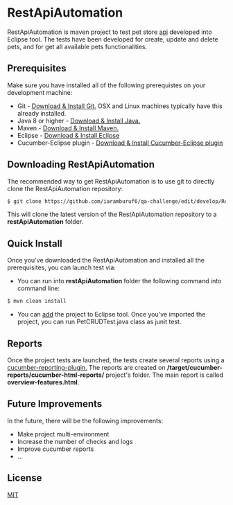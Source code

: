 # RestApiAutomation

RestApiAutomation is maven project to test pet store [api](https://petstore.swagger.io) developed into Eclipse tool. The tests have been developed for create, update and delete pets, and for get all available pets functionalities.

## Prerequisites

Make sure you have installed all of the following prerequistes on your development machine:

* Git - [Download & Install Git.](https://git-scm.com/downloads) OSX and Linux machines typically have this already installed.
* Java 8 or higher - [Download & Install Java.](https://www.java.com/es/download/)
* Maven - [Download & Install Maven.](https://maven.apache.org/download.cgi)
* Eclipse - [Download & Install Eclipse](https://www.eclipse.org/downloads/packages/release/kepler/sr1/eclipse-ide-java-developers)
* Cucumber-Eclipse plugin - [Download & Install Cucumber-Eclipse plugin](https://www.javatpoint.com/install-cucumber-eclipse-plugin)

## Downloading RestApiAutomation

The recommended way to get RestApiAutomation is to use git to directly clone the RestApiAutomation repository:

```bash
$ git clone https://github.com/iaramburuf6/qa-challenge/edit/develop/RestApiAutomation restApiAutomation
```

This will clone the latest version of the RestApiAutomation repository to a **restApiAutomation** folder.

## Quick Install

Once you've downloaded the RestApiAutomation and installed all the prerequisites, you can launch test via:

* You can run into **restApiAutomation** folder the following command into command line:
```bash
$ mvn clean install
```
* You can [add](https://www.codejava.net/ides/eclipse/import-existing-projects-into-eclipse-workspace) the project to Eclipse tool.
  Once you've imported the project, you can run PetCRUDTest.java class as junit test.
  
## Reports

Once the project tests are launched, the tests create several reports using a [cucumber-reporting-plugin.](https://gitlab.com/monochromata-de/cucumber-reporting-plugin) The reports are created on **/target/cucumber-reports/cucumber-html-reports/** project's folder. The main report is called **overview-features.html**.
  
## Future Improvements
  
In the future, there will be the following improvements:
  
* Make project multi-environment
* Increase the number of checks and logs
* Improve cucumber reports
* ...

## License

[MIT](https://github.com/iaramburuf6/qa-challenge/edit/develop/RestApiAutomation/License)
